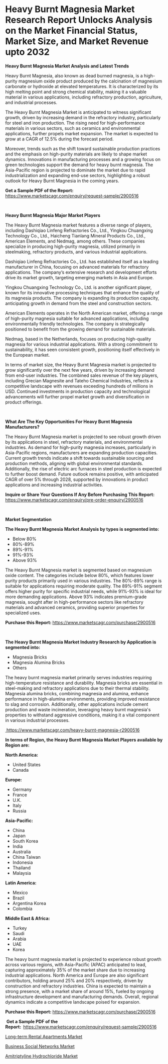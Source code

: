 <p><h1>Heavy Burnt Magnesia Market Research Report Unlocks Analysis on the Market Financial Status, Market Size, and Market Revenue upto 2032</h1></p><p><strong>Heavy Burnt Magnesia Market Analysis and Latest Trends</strong></p>
<p><p>Heavy Burnt Magnesia, also known as dead burned magnesia, is a high-purity magnesium oxide product produced by the calcination of magnesium carbonate or hydroxide at elevated temperatures. It is characterized by its high melting point and strong chemical stability, making it a valuable material in various applications, including refractory production, agriculture, and industrial processes. </p><p>The Heavy Burnt Magnesia Market is anticipated to witness significant growth, driven by increasing demand in the refractory industry, particularly for steel and iron production. The rising need for high-performance materials in various sectors, such as ceramics and environmental applications, further propels market expansion. The market is expected to grow at a CAGR of 12.5% during the forecast period. </p><p>Moreover, trends such as the shift toward sustainable production practices and the emphasis on high-purity materials are likely to shape market dynamics. Innovations in manufacturing processes and a growing focus on green technologies support the demand for heavy burnt magnesia. The Asia-Pacific region is projected to dominate the market due to rapid industrialization and expanding end-use sectors, highlighting a robust outlook for Heavy Burnt Magnesia in the coming years.</p></p>
<p><strong>Get a Sample PDF of the Report:&nbsp;</strong> <a href="https://www.marketscagr.com/enquiry/request-sample/2900516?utm_campaign=2003&utm_medium=2&utm_source=Github&utm_content=ia&utm_term=16032025&utm_id=heavy-burnt-magnesia">https://www.marketscagr.com/enquiry/request-sample/2900516</a></p>
<p>&nbsp;</p>
<p><strong>Heavy Burnt Magnesia Major Market Players</strong></p>
<p><p>The Heavy Burnt Magnesia market features a diverse range of players, including Dashiqiao Linfeng Refractories Co., Ltd., Yingkou Chuangxing Technology Co., Ltd., Haicheng Tianlang Mineral Products Co., Ltd., American Elements, and Nedmag, among others. These companies specialize in producing high-purity magnesia, utilized primarily in steelmaking, refractory products, and various industrial applications.</p><p>Dashiqiao Linfeng Refractories Co., Ltd. has established itself as a leading manufacturer in China, focusing on advanced materials for refractory applications. The company’s extensive research and development efforts drive its market growth, targeting emerging markets in Asia and Europe.</p><p>Yingkou Chuangxing Technology Co., Ltd. is another significant player, known for its innovative processing techniques that enhance the quality of its magnesia products. The company is expanding its production capacity, anticipating growth in demand from the steel and construction sectors.</p><p>American Elements operates in the North American market, offering a range of high-purity magnesia suitable for advanced applications, including environmentally friendly technologies. The company is strategically positioned to benefit from the growing demand for sustainable materials.</p><p>Nedmag, based in the Netherlands, focuses on producing high-quality magnesia for various industrial applications. With a strong commitment to sustainability, it has seen consistent growth, positioning itself effectively in the European market.</p><p>In terms of market size, the Heavy Burnt Magnesia market is projected to grow significantly over the next few years, driven by increasing demand from end-user industries. The combined sales revenue of the key players, including Grecian Magnesite and Tateho Chemical Industries, reflects a competitive landscape with revenues exceeding hundreds of millions in USD. Continued investments in production capacity and technological advancements will further propel market growth and diversification in product offerings.</p></p>
<p>&nbsp;</p>
<p><strong>What Are The Key Opportunities For Heavy Burnt Magnesia Manufacturers?</strong></p>
<p><p>The Heavy Burnt Magnesia market is projected to see robust growth driven by its applications in steel, refractory materials, and environmental industries. As demand for high-purity magnesia increases, particularly in Asia-Pacific regions, manufacturers are expanding production capacities. Current growth trends indicate a shift towards sustainable sourcing and production methods, aligning with global environmental standards. Additionally, the rise of electric arc furnaces in steel production is expected to further boost demand. Future outlook remains positive, with anticipated CAGR of over 5% through 2028, supported by innovations in product applications and increasing industrial activities.</p></p>
<p><strong>Inquire or Share Your Questions If Any Before Purchasing This Report:</strong> <a href="https://www.marketscagr.com/enquiry/pre-order-enquiry/2900516?utm_campaign=2003&utm_medium=2&utm_source=Github&utm_content=ia&utm_term=16032025&utm_id=heavy-burnt-magnesia">https://www.marketscagr.com/enquiry/pre-order-enquiry/2900516</a></p>
<p>&nbsp;</p>
<p><strong>Market Segmentation</strong></p>
<p><strong>The Heavy Burnt Magnesia Market Analysis by types is segmented into:</strong></p>
<p><ul><li>Below 80%</li><li>80%-89%</li><li>89%-91%</li><li>91%-93%</li><li>Above 93%</li></ul></p>
<p><p>The Heavy Burnt Magnesia market is segmented based on magnesium oxide content. The categories include below 80%, which features lower purity products primarily used in various industries. The 80%-89% range is suitable for applications requiring moderate quality. The 89%-91% segment offers higher purity for specific industrial needs, while 91%-93% is ideal for more demanding applications. Above 93% indicates premium-grade magnesia, sought after in high-performance sectors like refractory materials and advanced ceramics, providing superior properties for specialized uses.</p></p>
<p><strong>Purchase this Report:&nbsp;</strong><a href="https://www.marketscagr.com/purchase/2900516?utm_campaign=2003&utm_medium=2&utm_source=Github&utm_content=ia&utm_term=16032025&utm_id=heavy-burnt-magnesia">https://www.marketscagr.com/purchase/2900516</a></p>
<p>&nbsp;</p>
<p><strong>The Heavy Burnt Magnesia Market Industry Research by Application is segmented into:</strong></p>
<p><ul><li>Magnesia Bricks</li><li>Magnesia Alumina Bricks</li><li>Others</li></ul></p>
<p><p>The heavy burnt magnesia market primarily serves industries requiring high-temperature resistance and durability. Magnesia bricks are essential in steel-making and refractory applications due to their thermal stability. Magnesia alumina bricks, combining magnesia and alumina, enhance performance in high-alumina environments, providing improved resistance to slag and corrosion. Additionally, other applications include cement production and waste incineration, leveraging heavy burnt magnesia's properties to withstand aggressive conditions, making it a vital component in various industrial processes.</p></p>
<p><a href="https://www.marketscagr.com/heavy-burnt-magnesia-r2900516?utm_campaign=2003&utm_medium=2&utm_source=Github&utm_content=ia&utm_term=16032025&utm_id=heavy-burnt-magnesia">&nbsp;https://www.marketscagr.com/heavy-burnt-magnesia-r2900516</a></p>
<p><strong>In terms of Region, the Heavy Burnt Magnesia Market Players available by Region are:</strong></p>
<p>
    <p> <strong> North America: </strong>
        <ul>
            <li>United States</li>
            <li>Canada</li>
        </ul>
        </p> 
    <p> <strong> Europe: </strong>
        <ul>
            <li>Germany</li>
            <li>France</li>
            <li>U.K.</li>
            <li>Italy</li>
            <li>Russia</li>
        </ul>
        </p> 
    <p> <strong> Asia-Pacific: </strong>
        <ul>
            <li>China</li>
            <li>Japan</li>
            <li>South Korea</li>
            <li>India</li>
            <li>Australia</li>
            <li>China Taiwan</li>
            <li>Indonesia</li>
            <li>Thailand</li>
            <li>Malaysia</li>
        </ul>
        </p> 
    <p> <strong> Latin America: </strong>
        <ul>
            <li>Mexico</li>
            <li>Brazil</li>
            <li>Argentina Korea</li>
            <li>Colombia</li>
        </ul>
        </p> 
    <p> <strong> Middle East & Africa: </strong>
        <ul>
            <li>Turkey</li>
            <li>Saudi</li>
            <li>Arabia</li>
            <li>UAE</li>
            <li>Korea</li>
        </ul>
    </p>
    </p>
<p><p>The heavy burnt magnesia market is projected to experience robust growth across various regions, with Asia-Pacific (APAC) anticipated to lead, capturing approximately 35% of the market share due to increasing industrial applications. North America and Europe are also significant contributors, holding around 25% and 20% respectively, driven by construction and refractory industries. China is expected to maintain a strong presence, with a market share of around 15%, fueled by ongoing infrastructure development and manufacturing demands. Overall, regional dynamics indicate a competitive landscape poised for expansion.</p></p>
<p><strong>Purchase this Report: </strong><a href="https://www.marketscagr.com/purchase/2900516?utm_campaign=2003&utm_medium=2&utm_source=Github&utm_content=ia&utm_term=16032025&utm_id=heavy-burnt-magnesia">https://www.marketscagr.com/purchase/2900516</a></p>
<p>&nbsp;<strong>Get a Sample PDF of the Report:&nbsp;&nbsp;</strong><a href="https://www.marketscagr.com/enquiry/request-sample/2900516?utm_campaign=2003&utm_medium=2&utm_source=Github&utm_content=ia&utm_term=16032025&utm_id=heavy-burnt-magnesia">https://www.marketscagr.com/enquiry/request-sample/2900516</a></p>
<p><strong></strong></p>
<p><p><a href="https://github.com/gulaimolin/Market-Research-Report-List-7/blob/main/long-term-rental-apartments-market.md?utm_campaign=2003&utm_medium=2&utm_source=Github&utm_content=ia&utm_term=16032025&utm_id=heavy-burnt-magnesia">Long-term Rental Apartments Market</a></p><p><a href="https://github.com/shamprenadw7/Market-Research-Report-List-1/blob/main/business-social-networks-market.md?utm_campaign=2003&utm_medium=2&utm_source=Github&utm_content=ia&utm_term=16032025&utm_id=heavy-burnt-magnesia">Business Social Networks Market</a></p><p><a href="https://github.com/mauripalmi/Market-Research-Report-List-6/blob/main/amitriptyline-hydrochloride-market.md?utm_campaign=2003&utm_medium=2&utm_source=Github&utm_content=ia&utm_term=16032025&utm_id=heavy-burnt-magnesia">Amitriptyline Hydrochloride Market</a></p></p>
